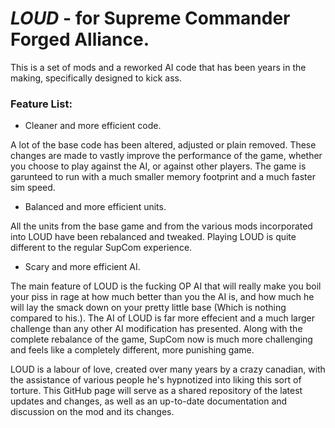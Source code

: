 # _LOUD_ - for Supreme Commander Forged Alliance.

This is a set of mods and a reworked AI code that has been years in the making, specifically designed to kick ass.

### Feature List:

- Cleaner and more efficient code.

A lot of the base code has been altered, adjusted or plain removed. These changes are made to vastly improve the performance of the game, whether you choose to play against the AI, or against other players. The game is garunteed to run with a much smaller memory footprint and a much faster sim speed.
- Balanced and more efficient units.

All the units from the base game and from the various mods incorporated into LOUD have been rebalanced and tweaked. Playing LOUD is quite different to the regular SupCom experience.
- Scary and more efficient AI.

The main feature of LOUD is the fucking OP AI that will really make you boil your piss in rage at how much better than you the AI is, and how much he will lay the smack down on your pretty little base (Which is nothing compared to his.). The AI of LOUD is far more effecient and a much larger challenge than any other AI modification has presented. Along with the complete rebalance of the game, SupCom now is much more challenging and feels like a completely different, more punishing game.



LOUD is a labour of love, created over many years by a crazy canadian, with the assistance of various people he's hypnotized into liking this sort of torture. This GitHub page will serve as a shared repository of the latest updates and changes, as well as an up-to-date documentation and discussion on the mod and its changes.
